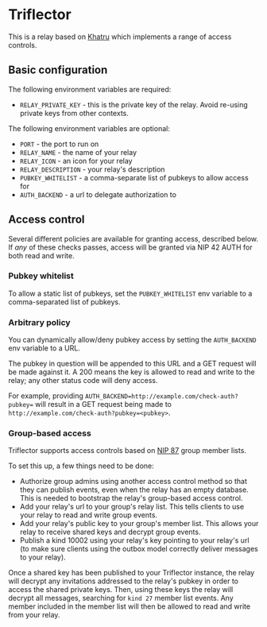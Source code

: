 # Triflector

This is a relay based on [Khatru](https://github.com/fiatjaf/khatru) which implements a range of access controls.

## Basic configuration

The following environment variables are required:

- `RELAY_PRIVATE_KEY` - this is the private key of the relay. Avoid re-using private keys from other contexts.

The following environment variables are optional:

- `PORT` - the port to run on
- `RELAY_NAME` - the name of your relay
- `RELAY_ICON` - an icon for your relay
- `RELAY_DESCRIPTION` - your relay's description
- `PUBKEY_WHITELIST` - a comma-separate list of pubkeys to allow access for
- `AUTH_BACKEND` - a url to delegate authorization to

## Access control

Several different policies are available for granting access, described below. If _any_ of these checks passes, access will be granted via NIP 42 AUTH for both read and write.

### Pubkey whitelist

To allow a static list of pubkeys, set the `PUBKEY_WHITELIST` env variable to a comma-separated list of pubkeys.

### Arbitrary policy

You can dynamically allow/deny pubkey access by setting the `AUTH_BACKEND` env variable to a URL.

The pubkey in question will be appended to this URL and a GET request will be made against it. A 200 means the key is allowed to read and write to the relay; any other status code will deny access.

For example, providing `AUTH_BACKEND=http://example.com/check-auth?pubkey=` will result in a GET request being made to `http://example.com/check-auth?pubkey=<pubkey>`.

### Group-based access

Triflector supports access controls based on [NIP 87](https://github.com/nostr-protocol/nips/pull/875) group member lists.

To set this up, a few things need to be done:

- Authorize group admins using another access control method so that they can publish events, even when the relay has an empty database. This is needed to bootstrap the relay's group-based access control.
- Add your relay's url to your group's relay list. This tells clients to use your relay to read and write group events.
- Add your relay's public key to your group's member list. This allows your relay to receive shared keys and decrypt group events.
- Publish a kind 10002 using your relay's key pointing to your relay's url (to make sure clients using the outbox model correctly deliver messages to your relay).

Once a shared key has been published to your Triflector instance, the relay will decrypt any invitations addressed to the relay's pubkey in order to access the shared private keys. Then, using these keys the relay will decrypt all messages, searching for `kind 27` member list events. Any member included in the member list will then be allowed to read and write from your relay.
